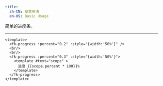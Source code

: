 ```yaml
title:
  zh-CN: 基本用法
  en-US: Basic Usage
```


简单的进度条。

---


```vue { "component": true } 
<template>
  <fk-progress :percent="0.2" :style="{width:'50%'}" />
  <br/>
  <br/>
  <fk-progress :percent="0.3" :style="{width:'50%'}">
    <template #text="scope" >
      进度 {{scope.percent * 100}}%
    </template>
  </fk-progress>
</template>
```
